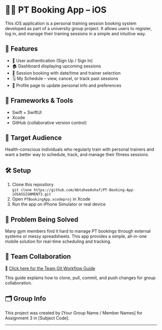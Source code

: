 # 🏋️‍♀️ PT Booking App – iOS

This iOS application is a personal training session booking system developed as part of a university group project. It allows users to register, log in, and manage their training sessions in a simple and intuitive way.

## 📱 Features

- 🔐 User authentication (Sign Up / Sign In)
- 🏠 Dashboard displaying upcoming sessions
- 📅 Session booking with date/time and trainer selection
- 🗓️ My Schedule – view, cancel, or track past sessions
- 👤 Profile page to update personal info and preferences

## 🔧 Frameworks & Tools

- Swift + SwiftUI
- Xcode
- GitHub (collaborative version control)

## 🎯 Target Audience

Health-conscious individuals who regularly train with personal trainers and want a better way to schedule, track, and manage their fitness sessions.

## 🛠 Setup

1. Clone this repository  
   `git clone https://github.com/AbtaheeAshaf/PT-Booking-App-iOSASSIGNMENT3.git`
2. Open `PTBookingApp.xcodeproj` in Xcode
3. Run the app on iPhone Simulator or real device

## 🧠 Problem Being Solved

Many gym members find it hard to manage PT bookings through external systems or messy spreadsheets. This app provides a simple, all-in-one mobile solution for real-time scheduling and tracking.

## 👥 Team Collaboration

📄 [Click here for the Team Git Workflow Guide](TEAM_GUIDE.md)

This guide explains how to clone, pull, commit, and push changes for group collaboration.

## 🗂️ Group Info

This project was created by [Your Group Name / Member Names] for Assignment 3 in [Subject Code].

---
